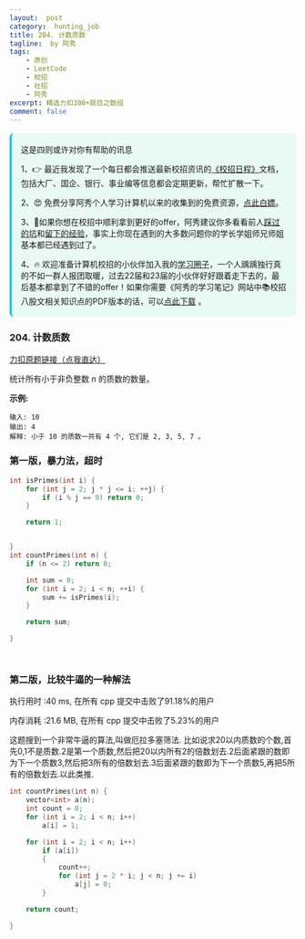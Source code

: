 ```yaml
---
layout:  post
category:  hunting_job
title: 204. 计数质数
tagline:  by 阿秀
tags:
    - 原创
    - LeetCode
    - 校招
    - 社招
    - 阿秀
excerpt: 精选力扣300+题目之数组
comment: false
---
```




<div style="border-color: #24C6DC;
            background-color: #e9f9f3;         
            margin: 1rem 0;
        padding: .25rem 1rem;
        border-left-width: .3rem;
        border-left-style: solid;
        border-radius: .5rem;
        color: inherit;">
  <p>这是四则或许对你有帮助的讯息</p>
  <p>1、👉 最近我发现了一个每日都会推送最新校招资讯的<a style="text-decoration: underline" href="https://flowus.cn/ee50d5eb-3cd5-4f74-880e-95b215dd4ff2" target="_blank">《校招日程》</a>文档，包括大厂、国企、银行、事业编等信息都会定期更新，帮忙扩散一下。</p>  
  <p>2、😍
    免费分享阿秀个人学习计算机以来的收集到的免费资源，<a style="text-decoration: underline" href="/notes/07-resources/01-free/01-introduce.html" target="_blank">点此白嫖</a>。
  </p>
  <p>3、🚀如果你想在校招中顺利拿到更好的offer，阿秀建议你多看看前人<a style="text-decoration: underline" href="https://www.yuque.com/tuobaaxiu/httmmc/npg1k81zeq4wfpyz" target="_blank">踩过的坑</a>和<a style="text-decoration: underline"  target="_blank" href="https://www.yuque.com/tuobaaxiu/httmmc/gge9ppd0mbu2d3dp">留下的经验</a>，事实上你现在遇到的大多数问题你的学长学姐师兄师姐基本都已经遇到过了。
  </p>
  <p>4、🔥 欢迎准备计算机校招的小伙伴加入我的<a  style="text-decoration: underline" href="https://www.yuque.com/tuobaaxiu/httmmc/xg0otqvc17wfx4u9" target="_blank">学习圈子</a>，一个人踽踽独行真的不如一群人报团取暖，过去22届和23届的小伙伴好好跟着走下去的，最后基本都拿到了不错的offer！如果你需要《阿秀的学习笔记》网站中📚︎校招八股文相关知识点的PDF版本的话，可以<a style="text-decoration: underline" href="/notes/08-other/02-question.html#_5、如何下载阿秀的学习笔记内容pdf版本" target="_blank">点此下载</a> 。</p>   </div>




### 204. 计数质数

[力扣原题链接（点我直达）](https://leetcode-cn.com/problems/count-primes/)

统计所有小于非负整数 *n* 的质数的数量。

**示例:**

```
输入: 10
输出: 4
解释: 小于 10 的质数一共有 4 个, 它们是 2, 3, 5, 7 。
```



### 第一版，暴力法，超时

```c++
int isPrimes(int i) {
	for (int j = 2; j * j <= i; ++j) {
		if (i % j == 0) return 0;
	}

	return 1;


}
int countPrimes(int n) {
	if (n <= 2) return 0;

	int sum = 0;
	for (int i = 2; i < n; ++i) {
		sum += isPrimes(i);
	}

	return sum;

}




```

### 第二版，比较牛逼的一种解法



执行用时 :40 ms, 在所有 cpp 提交中击败了91.18%的用户

内存消耗 :21.6 MB, 在所有 cpp 提交中击败了5.23%的用户

这题搜到一个非常牛逼的算法,叫做厄拉多塞筛法. 比如说求20以内质数的个数,首先0,1不是质数.2是第一个质数,然后把20以内所有2的倍数划去.2后面紧跟的数即为下一个质数3,然后把3所有的倍数划去.3后面紧跟的数即为下一个质数5,再把5所有的倍数划去.以此类推.

```c++
int countPrimes(int n) {
	vector<int> a(n);
	int count = 0;
	for (int i = 2; i < n; i++)
		a[i] = 1;

	for (int i = 2; i < n; i++)
		if (a[i])
		{
			count++;
			for (int j = 2 * i; j < n; j += i)
				a[j] = 0;
		}

	return count;

}
```

<p id="同构字符串"></p>

